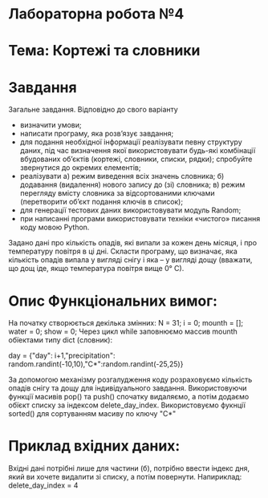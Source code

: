 # Лабораторна робота №4 

# Тема: Кортежі та cловники

# Завдання

Загальне завдання.
Відповідно до свого варіанту
- визначити умови;
- написати програму, яка розв’язує завдання;
- для подання необхідної інформації реалізувати певну структуру даних, під
час визначення якої використовувати будь-які комбінації вбудованих
об’єктів (кортежі, словники, списки, рядки); спробуйте звернутися до
окремих елементів;
- реалізувати a) режим виведення всіх значень словника; б) додавання
(видалення) нового запису до (зі) словника; в) режим перегляду вмісту
словника за відсортованими ключами (перетворити об’єкт подання ключів в
список);
- для генерації тестових даних використовувати модуль Random;
- при написанні програми використовувати техніки «чистого» писання коду
мовою Python.

Задано дані про кількість опадів, які випали за кожен день місяця, і про
температуру повітря в ці дні. Скласти програму, що визначає, яка кількість
опадів випала у вигляді снігу і яка – у вигляді дощу (вважати, що дощ іде, якщо
температура повітря вище 0° С).


# Опис Функціональних вимог:

На початку створюється декілька змінних: 
N = 31;
i = 0;
mounth = [];
water = 0;
show = 0;
Через цикл while заповнюємо массив mounth обїектами типу dict (словник): 

day = {"day": i+1,"precipitation": random.randint(-10,10),"C*":random.randint(-25,25)}

За допомогою механізму розгалудження коду розраховуємо кількість опадів снігу та дощу для індивідуального завдання.
Використовуючи функції масивів pop() та push() спочатку видаляємо, а потім додаємо обїєкт списку за індексом delete_day_index.
Використовуємо фукнції sorted() для сортуванням масиву по ключу "C*" 

# Приклад вхідних даних:

Вхідні дані потрібні лише для частини (б), потрібно ввести індекс дня, який ви хочете видалити зі списку, а потім повернути. Напириклад: delete_day_index = 4